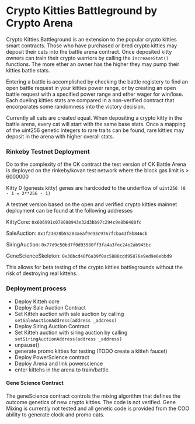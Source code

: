 # Crypto Kitties Battleground by Crypto Arena

Crypto Kitties Battleground is an extension to the popular crypto kitties smart contracts. Those who have purchased or bred crypto kitties may deposit their cats into the battle arena contract. Once deposited kitty owners can train their crypto warriors by calling the `increaseStat()` functions. The more ether an owner has the higher they may pump their kitties battle stats.

Entering a battle is accomplished by checking the battle registery to find an open battle request in your kitties power range, or by creating an open battle request with a specified power range and ether wager for win/lose. Each dueling kitties stats are compared in a non-verified contract that encorporates some randomness into the victory decision.

Currently all cats are created equal. When depositing a crypto kitty in the battle arena, every cat will start with the same base stats. Once a mapping of the uint256 genetic integers to rare traits can be found, rare kitties may deposit in the arena with higher overall stats.

### Rinkeby Testnet Deployment

Do to the complexity of the CK contract the test version of CK Battle Arena is deployed on the rinkeby/kovan test network where the block gas limit is > 6000000

Kitty 0 (genesis kitty) genes are hardcoded to the underflow of `uint256 (0 - 1 = 2**256 - 1)`

A testnet version based on the open and verified crypto kitties mainnet deployment can be found at the following addresses

KittyCore: `0x606991c078088943e32d3bb97c294c9e8b6480fc`

SaleAuction: `0x1f23828b55283aeaf9e93c9767fcba43f8b846cb`

SiringAuction: `0x77d9c50bd7f0d93580ff3fa4a3fec24e2ab945bc`

GeneScienceSkeleton: `0x36bcd40f6a39f0ac5880cdd95876e9ed9e6ebbd9`


This allows for beta testing of the crypto kitties battlegrounds without the risk of destroying real kittehs.

### Deployment process

- Deploy Kitteh core
- Deploy Sale Auction Contract 
- Set Kitteh auction with sale auction by calling `setSaleAuctionAddress(address _address)`
- Deploy Siring Auction Contract
- Set Kitteh auction with siring auction by calling `setSiringAuctionAddress(address _address)`
- unpause()
- generate promo kitties for testing (TODO create a kitteh faucet)
- Deploy PowerScience contract
- Deploy Arena and link powerscience
- enter kittehs in the arena to train/battle.

#### Gene Science Contract

The geneScience contract controls the mixing algorithm that defines the outcome genetics of new crypto kitties. The code is not verified. Gene Mixing is currently not tested and all genetic code is provided from the COO ability to generate clock and promo cats. 